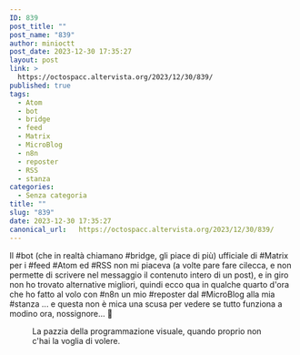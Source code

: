 ```yaml
---
ID: 839
post_title: ""
post_name: "839"
author: minioctt
post_date: 2023-12-30 17:35:27
layout: post
link: >
  https://octospacc.altervista.org/2023/12/30/839/
published: true
tags:
  - Atom
  - bot
  - bridge
  - feed
  - Matrix
  - MicroBlog
  - n8n
  - reposter
  - RSS
  - stanza
categories:
  - Senza categoria
title: ""
slug: "839"
date: 2023-12-30 17:35:27
canonical_url:   https://octospacc.altervista.org/2023/12/30/839/
---
```

<!-- wp:paragraph -->
<p markdown="1">Il #bot (che in realtà chiamano #bridge, gli piace di più) ufficiale di #Matrix per i #feed #Atom ed #RSS non mi piaceva (a volte pare fare cilecca, e non permette di scrivere nel messaggio il contenuto intero di un post), e in giro non ho trovato alternative migliori, quindi ecco qua in qualche quarto d'ora che ho fatto al volo con #n8n un mio #reposter dal #MicroBlog alla mia #stanza ... e questa non è mica una scusa per vedere se tutto funziona a modino ora, nossignore... 🤫️</p>
<!-- /wp:paragraph -->

<!-- wp:paragraph -->
<p markdown="1"></p>
<!-- /wp:paragraph -->

<!-- wp:image {"id":840,"sizeSlug":"large","linkDestination":"none"} -->
<figure class="wp-block-image size-large"><img src="https://octospacc.github.io/microblog-mirror/assets/uploads/2023/12/image-24-960x251.png" alt="" class="wp-image-840"/><figcaption class="wp-element-caption">La pazzia della programmazione visuale, quando proprio non c'hai la voglia di volere.</figcaption></figure>
<!-- /wp:image -->